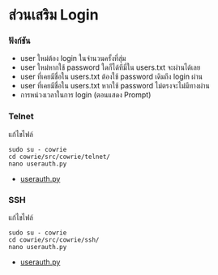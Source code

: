 # ส่วนเสริม Login
### ฟังก์ชัน
- user ใหม่ต้อง login ในจำนวนครั้งที่สุ่ม
- user ใหม่หากใช้ password ใดก็ได้ทีมี่ใน users.txt จะผ่านได้เลย
- user ที่เคยมีชื่อใน users.txt ต้องใช้ password เดิมถึง login ผ่าน
- user ที่เคยมีชื่อใน users.txt หากใช้ password ไม่ตรงจะไม่มีทางผ่าน
- การหน่วงเวลาในการ login (ตอนแสดง Prompt)
### Telnet
แก้ไขไฟล์
```
sudo su - cowrie
cd cowrie/src/cowrie/telnet/
nano userauth.py
```
* [userauth.py](/Plugin/Cowrie/telnet/userauth.py)

### SSH
แก้ไขไฟล์
```
sudo su - cowrie
cd cowrie/src/cowrie/ssh/
nano userauth.py
```
* [userauth.py](/Plugin/Cowrie/ssh/userauth.py)
